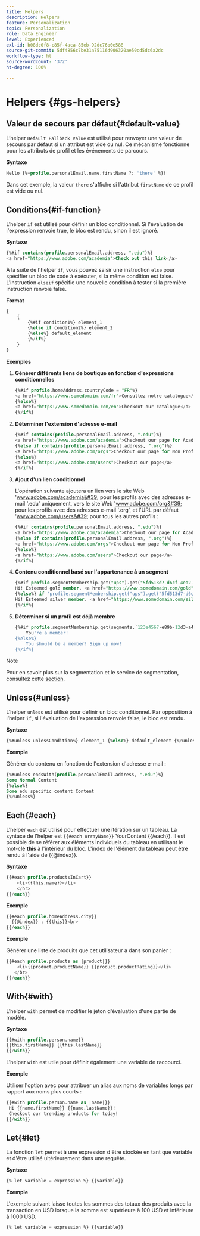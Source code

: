 ```yaml
---
title: Helpers
description: Helpers
feature: Personalization
topic: Personalization
role: Data Engineer
level: Experienced
exl-id: b08dc0f8-c85f-4aca-85eb-92dc76b0e588
source-git-commit: 5df4856c7be31a75116d906320ae50cd5dc6a2dc
workflow-type: ht
source-wordcount: '372'
ht-degree: 100%

---
```


# Helpers {#gs-helpers}

## Valeur de secours par défaut{#default-value}

L’helper `Default Fallback Value` est utilisé pour renvoyer une valeur de secours par défaut si un attribut est vide ou nul. Ce mécanisme fonctionne pour les attributs de profil et les événements de parcours.

**Syntaxe**

```sql
Hello {%=profile.personalEmail.name.firstName ?: 'there' %}!
```

Dans cet exemple, la valeur `there` s&#39;affiche si l&#39;attribut `firstName` de ce profil est vide ou nul.

## Conditions{#if-function}

L&#39;helper `if` est utilisé pour définir un bloc conditionnel.
Si l&#39;évaluation de l&#39;expression renvoie true, le bloc est rendu, sinon il est ignoré.

**Syntaxe**

```sql
{%#if contains(profile.personalEmail.address, ".edu")%}
<a href="https://www.adobe.com/academia">Check out this link</a>
```

À la suite de l&#39;helper `if`, vous pouvez saisir une instruction `else` pour spécifier un bloc de code à exécuter, si la même condition est false.
L&#39;instruction `elseif` spécifie une nouvelle condition à tester si la première instruction renvoie false.


**Format**

```sql
{
    {
        {%#if condition1%} element_1 
        {%else if condition2%} element_2 
        {%else%} default_element 
        {%/if%}
    }
}
```

**Exemples**

1. **Générer différents liens de boutique en fonction d&#39;expressions conditionnelles**

   ```sql
   {%#if profile.homeAddress.countryCode = "FR"%}
   <a href="https://www.somedomain.com/fr">Consultez notre catalogue</a>
   {%else%}
   <a href="https://www.somedomain.com/en">Checkout our catalogue</a>
   {%/if%}
   ```

1. **Déterminer l&#39;extension d&#39;adresse e-mail**

   ```sql
   {%#if contains(profile.personalEmail.address, ".edu")%}
   <a href="https://www.adobe.com/academia">Checkout our page for Academia personals</a>
   {%else if contains(profile.personalEmail.address, ".org")%}
   <a href="https://www.adobe.com/orgs">Checkout our page for Non Profits</a>
   {%else%}
   <a href="https://www.adobe.com/users">Checkout our page</a>
   {%/if%}
   ```

1. **Ajout d&#39;un lien conditionnel**

   L&#39;opération suivante ajoutera un lien vers le site Web &#39;www.adobe.com/academia&#39; pour les profils avec des adresses e-mail &#39;.edu&#39; uniquement, vers le site Web &#39;www.adobe.com/org&#39; pour les profils avec des adresses e-mail &#39;.org&#39;, et l&#39;URL par défaut &#39;www.adobe.com/users&#39; pour tous les autres profils :

   ```sql
   {%#if contains(profile.personalEmail.address, ".edu")%}
   <a href="https://www.adobe.com/academia">Checkout our page for Academia personals</a>
   {%else if contains(profile.personalEmail.address, ".org")%}
   <a href="https://www.adobe.com/orgs">Checkout our page for Non Profits</a>
   {%else%}
   <a href="https://www.adobe.com/users">Checkout our page</a>
   {%/if%}
   ```

1. **Contenu conditionnel basé sur l&#39;appartenance à un segment**

   ```sql
   {%#if profile.segmentMembership.get("ups").get("5fd513d7-d6cf-4ea2-856a-585150041a8b").status = "existing"%}
   Hi! Esteemed gold member. <a href="https://www.somedomain.com/gold">Checkout your exclusive perks </a>
   {%else%} if 'profile.segmentMembership.get("ups").get("5fd513d7-d6cf-4ea2-856a-585150041a8c").status = "existing"'%}
   Hi! Esteemed silver member. <a href="https://www.somedomain.com/silver">Checkout your exclusive perks </a>
   {%/if%}
   ```

1. **Déterminer si un profil est déjà membre**

   ```sql
   {%#if profile.segmentMembership.get(segments.`123e4567-e89b-12d3-a456-426614174000`.id)%}
       You're a member!
   {%else%}
       You should be a member! Sign up now!
   {%/if%}
   ```

>[!NOTE]
>
>Pour en savoir plus sur la segmentation et le service de segmentation, consultez cette [section](../../segment/about-segments.md).


## Unless{#unless}

L&#39;helper `unless` est utilisé pour définir un bloc conditionnel. Par opposition à l&#39;helper `if`, si l&#39;évaluation de l&#39;expression renvoie false, le bloc est rendu.

**Syntaxe**

```sql
{%#unless unlessCondition%} element_1 {%else%} default_element {%/unless%}
```

**Exemple**

Générer du contenu en fonction de l&#39;extension d&#39;adresse e-mail :

```sql
{%#unless endsWith(profile.personalEmail.address, ".edu")%}
Some Normal Content
{%else%}
Some edu specific content Content
{%/unless%}
```

## Each{#each}

L&#39;helper `each` est utilisé pour effectuer une itération sur un tableau.
La syntaxe de l&#39;helper est ```{{#each ArrayName}}``` YourContent {{/each}}.
Il est possible de se référer aux éléments individuels du tableau en utilisant le mot-clé **this** à l&#39;intérieur du bloc. L&#39;index de l&#39;élément du tableau peut être rendu à l&#39;aide de {{@index}}.

**Syntaxe**

```sql
{{#each profile.productsInCart}}
    <li>{{this.name}}</li>
    </br>
{{/each}}
```

**Exemple**

```sql
{{#each profile.homeAddress.city}}
  {{@index}} : {{this}}<br>
{{/each}}
```

**Exemple**

Générer une liste de produits que cet utilisateur a dans son panier :

```sql
{{#each profile.products as |product|}}
    <li>{{product.productName}} {{product.productRating}}</li>
   </br>
{{/each}}
```

## With{#with}

L&#39;helper `with` permet de modifier le jeton d&#39;évaluation d&#39;une partie de modèle.

**Syntaxe**

```sql
{{#with profile.person.name}}
{{this.firstName}} {{this.lastName}}
{{/with}}
```

L&#39;helper `with` est utile pour définir également une variable de raccourci.

**Exemple**

Utiliser l&#39;option avec pour attribuer un alias aux noms de variables longs par rapport aux noms plus courts :

```sql
{{#with profile.person.name as |name|}}
 Hi {{name.firstName}} {{name.lastName}}!
 Checkout our trending products for today!
{{/with}}
```

## Let{#let}

La fonction `let` permet à une expression d&#39;être stockée en tant que variable et d&#39;être utilisé ultérieurement dans une requête.

**Syntaxe**

```sql
{% let variable = expression %} {{variable}}
```

**Exemple**

L&#39;exemple suivant laisse toutes les sommes des totaux des produits avec la transaction en USD lorsque la somme est supérieure à 100 USD et inférieure à 1000 USD.

```sql
{% let variable = expression %} {{variable}}
```
